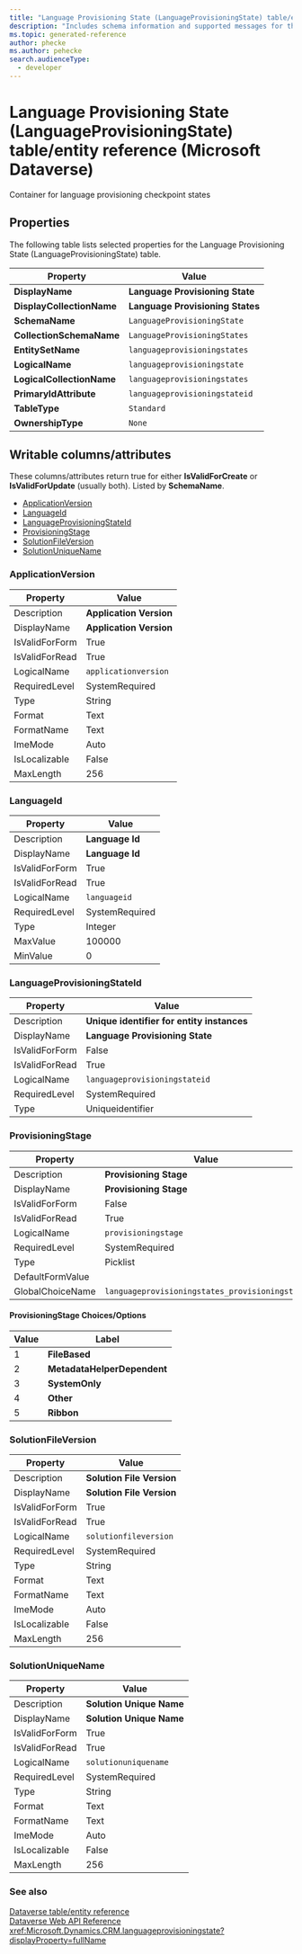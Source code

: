 ```yaml
---
title: "Language Provisioning State (LanguageProvisioningState) table/entity reference (Microsoft Dataverse)"
description: "Includes schema information and supported messages for the Language Provisioning State (LanguageProvisioningState) table/entity with Microsoft Dataverse."
ms.topic: generated-reference
author: phecke
ms.author: pehecke
search.audienceType: 
  - developer
---
```


# Language Provisioning State (LanguageProvisioningState) table/entity reference (Microsoft Dataverse)

Container for language provisioning checkpoint states

## Properties

The following table lists selected properties for the Language Provisioning State (LanguageProvisioningState) table.

|Property|Value|
| --- | --- |
| **DisplayName** | **Language Provisioning State** |
| **DisplayCollectionName** | **Language Provisioning States** |
| **SchemaName** | `LanguageProvisioningState` |
| **CollectionSchemaName** | `LanguageProvisioningStates` |
| **EntitySetName** | `languageprovisioningstates`|
| **LogicalName** | `languageprovisioningstate` |
| **LogicalCollectionName** | `languageprovisioningstates` |
| **PrimaryIdAttribute** | `languageprovisioningstateid` |
| **TableType** | `Standard` |
| **OwnershipType** | `None` |

## Writable columns/attributes

These columns/attributes return true for either **IsValidForCreate** or **IsValidForUpdate** (usually both). Listed by **SchemaName**.

- [ApplicationVersion](#BKMK_ApplicationVersion)
- [LanguageId](#BKMK_LanguageId)
- [LanguageProvisioningStateId](#BKMK_LanguageProvisioningStateId)
- [ProvisioningStage](#BKMK_ProvisioningStage)
- [SolutionFileVersion](#BKMK_SolutionFileVersion)
- [SolutionUniqueName](#BKMK_SolutionUniqueName)

### <a name="BKMK_ApplicationVersion"></a> ApplicationVersion

|Property|Value|
|---|---|
|Description|**Application Version**|
|DisplayName|**Application Version**|
|IsValidForForm|True|
|IsValidForRead|True|
|LogicalName|`applicationversion`|
|RequiredLevel|SystemRequired|
|Type|String|
|Format|Text|
|FormatName|Text|
|ImeMode|Auto|
|IsLocalizable|False|
|MaxLength|256|

### <a name="BKMK_LanguageId"></a> LanguageId

|Property|Value|
|---|---|
|Description|**Language Id**|
|DisplayName|**Language Id**|
|IsValidForForm|True|
|IsValidForRead|True|
|LogicalName|`languageid`|
|RequiredLevel|SystemRequired|
|Type|Integer|
|MaxValue|100000|
|MinValue|0|

### <a name="BKMK_LanguageProvisioningStateId"></a> LanguageProvisioningStateId

|Property|Value|
|---|---|
|Description|**Unique identifier for entity instances**|
|DisplayName|**Language Provisioning State**|
|IsValidForForm|False|
|IsValidForRead|True|
|LogicalName|`languageprovisioningstateid`|
|RequiredLevel|SystemRequired|
|Type|Uniqueidentifier|

### <a name="BKMK_ProvisioningStage"></a> ProvisioningStage

|Property|Value|
|---|---|
|Description|**Provisioning Stage**|
|DisplayName|**Provisioning Stage**|
|IsValidForForm|False|
|IsValidForRead|True|
|LogicalName|`provisioningstage`|
|RequiredLevel|SystemRequired|
|Type|Picklist|
|DefaultFormValue||
|GlobalChoiceName|`languageprovisioningstates_provisioningstage`|

#### ProvisioningStage Choices/Options

|Value|Label|
|---|---|
|1|**FileBased**|
|2|**MetadataHelperDependent**|
|3|**SystemOnly**|
|4|**Other**|
|5|**Ribbon**|

### <a name="BKMK_SolutionFileVersion"></a> SolutionFileVersion

|Property|Value|
|---|---|
|Description|**Solution File Version**|
|DisplayName|**Solution File Version**|
|IsValidForForm|True|
|IsValidForRead|True|
|LogicalName|`solutionfileversion`|
|RequiredLevel|SystemRequired|
|Type|String|
|Format|Text|
|FormatName|Text|
|ImeMode|Auto|
|IsLocalizable|False|
|MaxLength|256|

### <a name="BKMK_SolutionUniqueName"></a> SolutionUniqueName

|Property|Value|
|---|---|
|Description|**Solution Unique Name**|
|DisplayName|**Solution Unique Name**|
|IsValidForForm|True|
|IsValidForRead|True|
|LogicalName|`solutionuniquename`|
|RequiredLevel|SystemRequired|
|Type|String|
|Format|Text|
|FormatName|Text|
|ImeMode|Auto|
|IsLocalizable|False|
|MaxLength|256|




### See also

[Dataverse table/entity reference](/power-apps/developer/data-platform/reference/about-entity-reference)  
[Dataverse Web API Reference](/power-apps/developer/data-platform/webapi/reference/about)   
<xref:Microsoft.Dynamics.CRM.languageprovisioningstate?displayProperty=fullName>
